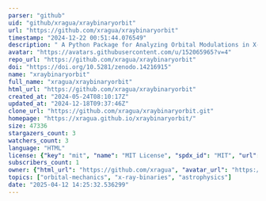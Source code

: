 ```yaml
---
parser: "github"
uid: "github/xragua/xraybinaryorbit"
url: "https://github.com/xragua/xraybinaryorbit"
timestamp: "2024-12-22 00:51:44.076549"
description: " A Python Package for Analyzing Orbital Modulations in X-ray Binaries"
avatar: "https://avatars.githubusercontent.com/u/152065965?v=4"
repo_url: "https://github.com/xragua/xraybinaryorbit"
doi: "https://doi.org/10.5281/zenodo.14216915"
name: "xraybinaryorbit"
full_name: "xragua/xraybinaryorbit"
html_url: "https://github.com/xragua/xraybinaryorbit"
created_at: "2024-05-24T08:10:17Z"
updated_at: "2024-12-18T09:37:46Z"
clone_url: "https://github.com/xragua/xraybinaryorbit.git"
homepage: "https://xragua.github.io/xraybinaryorbit/"
size: 47336
stargazers_count: 3
watchers_count: 3
language: "HTML"
license: {"key": "mit", "name": "MIT License", "spdx_id": "MIT", "url": "https://api.github.com/licenses/mit", "node_id": "MDc6TGljZW5zZTEz"}
subscribers_count: 1
owner: {"html_url": "https://github.com/xragua", "avatar_url": "https://avatars.githubusercontent.com/u/152065965?v=4", "login": "xragua", "type": "User"}
topics: ["orbital-mechanics", "x-ray-binaries", "astrophysics"]
date: "2025-04-12 14:25:32.536299"
---
```

